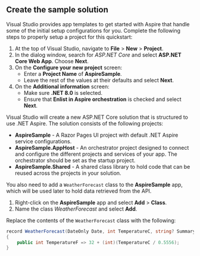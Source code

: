 ## Create the sample solution

Visual Studio provides app templates to get started with Aspire that handle some of the initial setup configurations for you. Complete the following steps to properly setup a project for this quickstart:

1. At the top of Visual Studio, navigate to **File** > **New** > **Project**.
1. In the dialog window, search for *ASP.NET Core* and select **ASP.NET Core Web App**. Choose **Next**.
1. On the **Configure your new project** screen:
    * Enter a **Project Name** of **AspireSample**.
    * Leave the rest of the values at their defaults and select **Next**.
1. On the **Additional information** screen:
    * Make sure **.NET 8.0** is selected.
    * Ensure that **Enlist in Aspire orchestration** is checked and select **Next**.

Visual Studio will create a new ASP.NET Core solution that is structured to use .NET Aspire. The solution consists of the following projects:

* **AspireSample** - A Razor Pages UI project with default .NET Aspire service configurations.
* **AspireSample.AppHost** - An orchestrator project designed to connect and configure the different projects and services of your app. The orchestrator should be set as the startup project.
* **AspireSample.Shared** - A shared class library to hold code that can be reused across the projects in your solution.

You also need to add a `WeatherForecast` class to the **AspireSample** app, which will be used later to hold data retrieved from the API.

1. Right-click on the **AspireSample** app and select **Add** > **Class**.
1. Name the class *WeatherForecast* and select **Add**.

Replace the contents of the `WeatherForecast` class with the following:

```csharp
record WeatherForecast(DateOnly Date, int TemperatureC, string? Summary)
{
    public int TemperatureF => 32 + (int)(TemperatureC / 0.5556);
}
```
